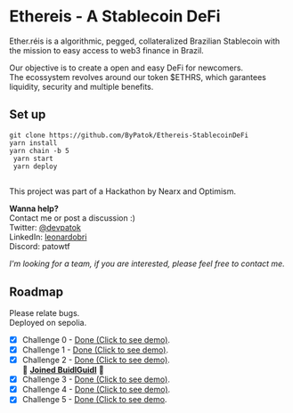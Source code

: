 # Ethereis - A Stablecoin DeFi
Ether.réis is a algorithmic, pegged, collateralized Brazilian Stablecoin with the mission to easy access to web3 finance in Brazil.  

Our objective is to create a open and easy DeFi for newcomers.  
The ecossystem revolves around our token $ETHRS, which garantees liquidity, security and multiple benefits.  
## Set up
```git clone https://github.com/ByPatok/Ethereis-StablecoinDeFi ```  
```yarn install ```  
```yarn chain -b 5 ```  
``` yarn start```  
``` yarn deploy```  

##
This project was part of a Hackathon by Nearx and Optimism.  

**Wanna help?**  
Contact me or post a discussion :)  
Twitter: [@devpatok](https://twitter.com/devpatok)  
LinkedIn: [leonardobri](https://www.linkedin.com/in/leonardobri/)  
Discord: patowtf  

*I'm looking for a team, if you are interested, please feel free to contact me.*  

## Roadmap
Please relate bugs.  
Deployed on sepolia.

- [x] Challenge 0 - [Done (Click to see demo)](https://simplenft-eth-challenge.vercel.app/).
- [x] Challenge 1 - [Done (Click to see demo)](https://staking-challenge2-etherspeedrun.vercel.app/).
- [x] Challenge 2 - [Done (Click to see demo)](https://quest2-token-vendor.vercel.app).  
🎉 **[Joined BuidlGuidl](https://app.buidlguidl.com/builders/0xC4de020Cfb94D5e7Da5536551da6cfE01Dce33Ec)** 🎉
- [x] Challenge 3 - [Done (Click to see demo)](https://quest3-rigged-dice.vercel.app/).  
- [x] Challenge 4 - [Done (Click to see demo)](https://quest4-dex-swap.vercel.app/).  
- [x] Challenge 5 - [Done (Click to see demo](https://quest5-statechannels.vercel.app/). 
